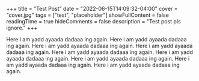 +++
title = "Test Post"
date = "2022-06-15T14:09:32-04:00"
cover = "cover.jpg"
tags = ["test", "placeholder"]
showFullContent = false
readingTime = true
hideComments = false
description = "Test post pls ignore."
+++

Here i am yadd ayaada dadaaa ing again.
Here i am yadd ayaada dadaaa ing again.
Here i am yadd ayaada dadaaa ing again.
Here i am yadd ayaada dadaaa ing again.
Here i am yadd ayaada dadaaa ing again.
Here i am yadd ayaada dadaaa ing again.
Here i am yadd ayaada dadaaa ing again.
Here i am yadd ayaada dadaaa ing again.
Here i am yadd ayaada dadaaa ing again. 
